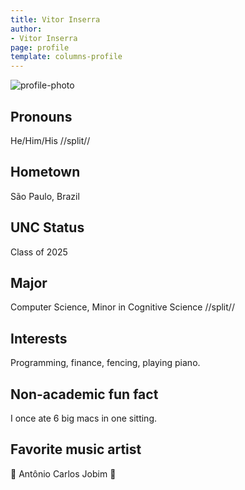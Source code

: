 ```yaml
---
title: Vitor Inserra
author:
- Vitor Inserra
page: profile
template: columns-profile
---
```


![profile-photo](../../../static/profile-photos/inserra.PNG)

## Pronouns
He/Him/His
//split//

## Hometown
São Paulo, Brazil

## UNC Status
Class of 2025

## Major
Computer Science, Minor in Cognitive Science
//split//

## Interests
Programming, finance, fencing, playing piano.

## Non-academic fun fact
I once ate 6 big macs in one sitting.

## Favorite music artist 
🎵 Antônio Carlos Jobim 🎵